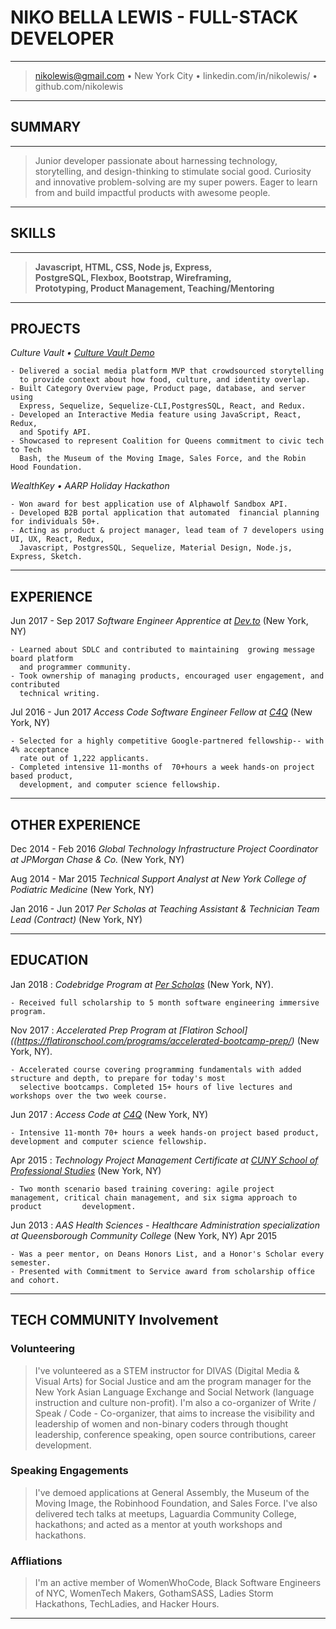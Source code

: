 # **NIKO BELLA LEWIS** - FULL-STACK DEVELOPER


----

> nikolewis@gmail.com • New York City • linkedin.com/in/nikolewis/ • github.com/nikolewis

----
## SUMMARY
---
> Junior developer passionate about harnessing technology, storytelling, and design-thinking to stimulate social good. Curiosity and innovative problem-solving are my super powers. Eager to learn from and build impactful products with awesome people.
---
## SKILLS
---
> **Javascript, HTML, CSS, Node js, Express,**\
> **PostgreSQL, Flexbox, Bootstrap, Wireframing,** \
> **Prototyping, Product Management, Teaching/Mentoring**

---
## PROJECTS

   *Culture Vault • [Culture Vault Demo](http://culture-vault.herokuapp.com/)*
  
    - Delivered a social media platform MVP that crowdsourced storytelling
      to provide context about how food, culture, and identity overlap.
    - Built Category Overview page, Product page, database, and server using
      Express, Sequelize, Sequelize-CLI,PostgresSQL, React, and Redux. 
    - Developed an Interactive Media feature using JavaScript, React, Redux,
      and Spotify API.
    - Showcased to represent Coalition for Queens commitment to civic tech to Tech
      Bash, the Museum of the Moving Image, Sales Force, and the Robin Hood Foundation.

*WealthKey • AARP Holiday Hackathon*
  
    - Won award for best application use of Alphawolf Sandbox API.
    - Developed B2B portal application that automated  financial planning for individuals 50+.
    - Acting as product & project manager, lead team of 7 developers using UI, UX, React, Redux,
      Javascript, PostgresSQL, Sequelize, Material Design, Node.js, Express, Sketch.
    
---
## EXPERIENCE


Jun 2017 - Sep 2017
   *Software Engineer Apprentice at [Dev.to](https://dev.to/)*
    (New York, NY)

    - Learned about SDLC and contributed to maintaining  growing message board platform
      and programmer community.
    - Took ownership of managing products, encouraged user engagement, and contributed
      technical writing.

Jul 2016 - Jun 2017
   *Access Code Software Engineer Fellow at [C4Q](https://www.c4q.nyc/accesscode/)*
    (New York, NY)

    - Selected for a highly competitive Google-partnered fellowship-- with 4% acceptance
      rate out of 1,222 applicants.
    - Completed intensive 11-months of  70+hours a week hands-on project based product,
      development, and computer science fellowship.

---
## OTHER EXPERIENCE


Dec 2014 - Feb 2016
   *Global Technology Infrastructure Project Coordinator at JPMorgan Chase & Co.*
    (New York, NY)

Aug 2014 - Mar 2015
   *Technical Support Analyst at New York College of Podiatric Medicine*
    (New York, NY)
    
Jan 2016 - Jun 2017
   *Per Scholas at Teaching Assistant & Technician Team Lead (Contract)*
    (New York, NY)

---

## EDUCATION

Jan 2018
:   *Codebridge Program at [Per Scholas](https://perscholas.org/apply/codebridge#overview)*
    (New York, NY).

    - Received full scholarship to 5 month software engineering immersive program.
 

Nov 2017
:   *Accelerated Prep Program at [Flatiron School]((https://flatironschool.com/programs/accelerated-bootcamp-prep/)*
    (New York, NY).

    - Accelerated course covering programming fundamentals with added structure and depth, to prepare for today's most
      selective bootcamps. Completed 15+ hours of live lectures and workshops over the two week course.
      

Jun 2017
:    *Access Code at [C4Q](https://www.c4q.nyc/accesscode/)*
    (New York, NY)

    - Intensive 11-month 70+ hours a week hands-on project based product, development and computer science fellowship.
    
 Apr 2015
:    *Technology Project Management Certificate at [CUNY School of Professional Studies](http://catalog.sps.cuny.edu/preview_program.php?catoid=2&poid=94&returnto=90)*
    (New York, NY)

    - Two month scenario based training covering: agile project management, critical chain management, and six sigma approach to product         development.
   
    
Jun 2013
:    *AAS Health Sciences - Healthcare Administration specialization at Queensborough Community College*
    (New York, NY)
    Apr 2015

    - Was a peer mentor, on Deans Honors List, and a Honor's Scholar every semester.
    - Presented with Commitment to Service award from scholarship office and cohort.


---

## TECH COMMUNITY Involvement


### Volunteering
>   I've volunteered as a STEM instructor for DIVAS (Digital Media & Visual Arts) for Social Justice and am the program manager for the New York Asian Language Exchange and Social Network (language instruction and culture non-profit). I'm also a co-organizer of Write / Speak / Code - Co-organizer, that aims to increase the visibility and leadership of women and non-binary coders through thought leadership, conference speaking, open source contributions, career development.
 

### Speaking Engagements
>   I've demoed applications at General Assembly, the Museum of the Moving Image, the Robinhood Foundation, and Sales Force. I've  also delivered tech talks at meetups, Laguardia Community College, hackathons; and acted as a mentor at youth workshops and hackathons.



### Affliations
>   I'm an active member of WomenWhoCode, Black Software Engineers of NYC, WomenTech Makers, GothamSASS, Ladies Storm Hackathons, TechLadies, and Hacker Hours.

----

